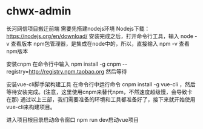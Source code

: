 # chwx-admin
长河网信项目搬迁前端
需要先搭建nodejs环境
Nodejs下载：https://nodejs.org/en/download/
安装完成之后，打开命令行工具，输入 node -v 查看版本
npm包管理器，是集成在node中的，所以，直接输入 npm -v 查看npm版本

安装cnpm
在命令行中输入 npm install -g cnpm --registry=http://registry.npm.taobao.org 然后等待

安装vue-cli脚手架构建工具
在命令行中运行命令 cnpm install -g vue-cli ，然后等待安装完成。(注意，这里使用cnpm来替代npm，不然速度超级慢，会导致卡在那)
通过以上三部，我们需要准备的环境和工具都准备好了，接下来就开始使用vue-cli来构建项目。


进入项目根目录启动命令窗口   npm run dev启动vue项目
